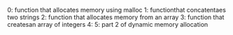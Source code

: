 0: function that allocates memory using malloc 1: functionthat concatentaes two strings 2: function that allocates memory from an array 3: function that createsan array of integers 4: 5:
part 2 of dynamic memory allocation
